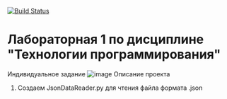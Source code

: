 [![Build Status](https://app.travis-ci.com/Artem-bobunov/PTLab1.svg?branch=main)](https://app.travis-ci.com/Artem-bobunov/PTLab1)
# Лабораторная 1 по дисциплине "Технологии программирования"
Индивидуальное задание
![image](https://user-images.githubusercontent.com/38436717/146553439-54c56b25-2b3b-4b4a-aec1-98eff4fa45d1.png)
Описание проекта 
1. Создаем JsonDataReader.py для чтения файла формата .json

